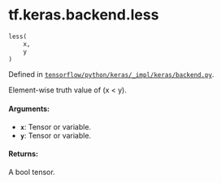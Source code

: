 <div itemscope itemtype="http://developers.google.com/ReferenceObject">
<meta itemprop="name" content="tf.keras.backend.less" />
</div>

# tf.keras.backend.less

``` python
less(
    x,
    y
)
```



Defined in [`tensorflow/python/keras/_impl/keras/backend.py`](https://www.tensorflow.org/code/tensorflow/python/keras/_impl/keras/backend.py).

Element-wise truth value of (x < y).

#### Arguments:

* <b>`x`</b>: Tensor or variable.
* <b>`y`</b>: Tensor or variable.


#### Returns:

A bool tensor.